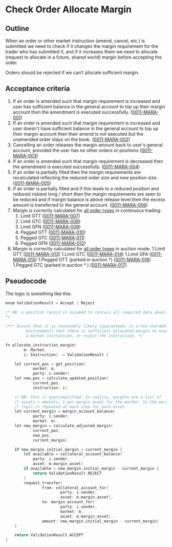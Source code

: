 # Check Order Allocate Margin

## Outline

When an order or other market instruction (amend, cancel, etc.) is submitted we need to check if it changes the margin requirement for the trader who has submitted it, and if it increases them we need to allocate (request to allocate in a future, shared world) margin before accepting the order.

Orders should be rejected if we can’t allocate sufficient margin.

## Acceptance criteria

1. If an order is amended such that margin requirement is increased and user has sufficient balance in the general account to top up their margin account then the amendment is executed successfully. (<a name="0011-MARA-001" href="#0011-MARA-001">0011-MARA-001</a>)
1. If an order is amended such that margin requirement is increased and user doesn't have sufficient balance in the general account to top up their margin account then their amend is not executed but the unamended order stays on the book. (<a name="0011-MARA-002" href="#0011-MARA-002">0011-MARA-002</a>)
1. Cancelling an order releases the margin amount back to user's general account, provided the user has no other orders or positions (<a name="0011-MARA-003" href="#0011-MARA-003">0011-MARA-003</a>)
1. If an order is amended such that margin requirement is decreased then the amendment is executed successfully. (<a name="0011-MARA-004" href="#0011-MARA-004">0011-MARA-004</a>)
1. If an order is partially filled then the margin requirements are recalculated reflecting the reduced order size and new position size. (<a name="0011-MARA-005" href="#0011-MARA-005">0011-MARA-005</a>)
1. If an order is partially filled and if this leads to a reduced position and reduced riskiest long / short then the margin requirements are seen to be reduced and if margin balance is above release level then the excess amount is transferred to the general account. (<a name="0011-MARA-006" href="#0011-MARA-006">0011-MARA-006</a>)
1. Margin is correctly calculated for [all order types](./0014-ORDT-order_types.md) in continuous trading:
    1. Limit GTT (<a name="0011-MARA-007" href="#0011-MARA-007">0011-MARA-007</a>)
    1. Limit GTC (<a name="0011-MARA-008" href="#0011-MARA-008">0011-MARA-008</a>)
    1. Limit GFN (<a name="0011-MARA-009" href="#0011-MARA-009">0011-MARA-009</a>)
    1. Pegged GTT (<a name="0011-MARA-010" href="#0011-MARA-010">0011-MARA-010</a>)
    1. Pegged GTC (<a name="0011-MARA-011" href="#0011-MARA-011">0011-MARA-011</a>)
    1. Pegged GFN (<a name="0011-MARA-012" href="#0011-MARA-012">0011-MARA-012</a>)
1. Margin is correctly calculated for [all order types](./0014-ORDT-order_types.md) in auction mode:
    1.Limit GTT (<a name="0011-MARA-013" href="#0011-MARA-013">0011-MARA-013</a>)
    1.Limit GTC (<a name="0011-MARA-014" href="#0011-MARA-014">0011-MARA-014</a>)
    1.Limit GFA (<a name="0011-MARA-015" href="#0011-MARA-015">0011-MARA-015</a>)
    1.Pegged GTT (parked in auction \*) (<a name="0011-MARA-016" href="#0011-MARA-016">0011-MARA-016</a>)
    1.Pegged GTC (parked in auction \* ) (<a name="0011-MARA-017" href="#0011-MARA-017">0011-MARA-017</a>)

## Pseudocode

The logic is something like this:

```go
enum ValidationResult = Accept | Reject

/* NB: a position record is assumed to contain all required data about a trader's open volume and active orders to calculate margin. For example, this means containing or being able calculate the 'net worst' long and short positions given all orders.
*/

/*** Ensure that it is reasonably likely (guaranteed, in a non-sharded
		 environment) that there is sufficient allocated margin to execute
		 a market instruction, or reject the instruction. */

fn allocate_instruction_margin(
		m: Market,
		i: Instruction) -> ValidationResult {

	let current_pos = get_position(
			market: m,
			party: i.sender)
	let new_pos = calculate_updated_position(
			current_pos,
			instruction: i)

	// NB: this is oversimplified. In reality, margins are a list of
	// assets + amounts, 1 per margin asset for the market. So the margin
	// logic is repeated at each step for each asset.
	let current_margin = margin_account_balance(
			party: i.sender,
			market: m)
	let new_margin = calculate_adjusted_margin(
			current_pos,
			new_pos,
			current_margin)

	if new_margin.initial_margin > current_margin {
		let available = collateral_account_balance(
			party: i.sender,
			asset: m.margin_asset)
		if available < new_margin.initial_margin - current_margin {
			return ValidationResult.REJECT
		}
		request_transfer(
				from: collateral_account_for(
						party: i.sender,
						asset: m.margin_asset),
				to: margin_account_for(
						party: i.sender,
						market: m,
						asset: m.margin_asset),
				amount: new_margin.initial_margin - current_margin)
	}

	return ValidationResult.ACCEPT
}
```
